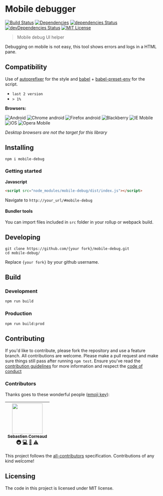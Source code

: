 # Mobile debugger

[![Build Status][build-badge]][build]
[![Dependencies][dependencyci-badge]][dependencyci]
[![dependencies Status][dependencies-badge]][dependencies]
[![devDependencies Status][devDependencies-badge]][devDependencies]
[![MIT License][license-badge]][LICENSE]

> Mobile debug UI helper

Debugging on mobile is not easy, this tool shows errors and logs in a HTML pane.

## Compatibility

Use of [autoprefixer](https://github.com/postcss/autoprefixer) for the style and [babel](https://github.com/babel/babel) + [babel-preset-env](https://github.com/babel/babel-preset-env) for the script.

- `last 2 version`
- `> 1%`

**Browsers:**

![Android][android-badge]
![Chrome android][chrome-android-badge]
![Firefox android][firefox-android-badge]
![Blackberry][blackberry-badge]
![IE Mobile][ie-mobile-badge]
![iOS][ios-badge]
![Opera Mobile][opera-mobile-badge]

_Desktop browsers are not the target for this library_

## Installing

```shell
npm i mobile-debug
```

### Getting started

**Javascript**
```html
<script src="node_modules/mobile-debug/dist/index.js"></script>
```

Navigate to `http://your_url/#mobile-debug`

#### Bundler tools

You can import files included in `src` folder in your rollup or webpack build.

## Developing

```shell
git clone https://github.com/{your fork}/mobile-debug.git
cd mobile-debug/
```

Replace `{your fork}` by your github username.

## Build

### Development

```shell
npm run build
```

### Production

```shell
npm run build:prod
```

## Contributing

If you'd like to contribute, please fork the repository and use a feature
branch. All contributions are welcome. Please make a pull request and make sure things still pass after running `npm test`.
Ensure you've read the [contribution guidelines](CONTRIBUTING.md) for more information and respect the [code of conduct](CODE_OF_CONDUCT.md)

### Contributors

Thanks goes to these wonderful people ([emoji key](https://github.com/kentcdodds/all-contributors#emoji-key)):

<!-- ALL-CONTRIBUTORS-LIST:START - Do not remove or modify this section -->
| [<img src="https://avatars3.githubusercontent.com/u/2276944?v=3" width="100px;"/><br /><sub>Sebastien Correaud</sub>](http://twitter.com/iTweetScor)<br />🚇 [💻](https://github.com/iGitScor/mobile-debug/commits?author=iGitScor) [📖](https://github.com/iGitScor/mobile-debug/commits?author=iGitScor) [⚠️](https://github.com/iGitScor/mobile-debug/commits?author=iGitScor) |
| :---: |
<!-- ALL-CONTRIBUTORS-LIST:END -->

This project follows the [all-contributors](https://github.com/kentcdodds/all-contributors) specification. Contributions of any kind welcome!

## Licensing

The code in this project is licensed under MIT license.

[build-badge]: https://img.shields.io/travis/iGitScor/mobile-debug.svg?style=flat-square
[build]: https://travis-ci.org/iGitScor/mobile-debug
[dependencyci-badge]: https://dependencyci.com/github/iGitScor/mobile-debug/badge?style=flat-square
[dependencyci]: https://dependencyci.com/github/iGitScor/mobile-debug
[dependencies-badge]: https://david-dm.org/iGitScor/mobile-debug/status.svg?style=flat-square
[dependencies]: https://david-dm.org/iGitScor/mobile-debug
[devDependencies-badge]: https://david-dm.org/iGitScor/mobile-debug/dev-status.svg?style=flat-square
[devDependencies]: https://david-dm.org/iGitScor/mobile-debug?type=dev
[license-badge]: https://img.shields.io/npm/l/mobile-debug.svg?style=flat-square
[license]: https://github.com/iGitScor/mobile-debug/blob/master/LICENSE
[android-badge]: https://img.shields.io/badge/Android-%3E=%204-ff69b4.svg?style=flat-square
[chrome-android-badge]: https://img.shields.io/badge/Chrome%20android-%3E=%2057-ff69b4.svg?style=flat-square
[firefox-android-badge]: https://img.shields.io/badge/Firefox%20android-%3E=%2052-ff69b4.svg?style=flat-square
[blackberry-badge]: https://img.shields.io/badge/Blackberry-%2010-ff69b4.svg?style=flat-square
[ie-mobile-badge]: https://img.shields.io/badge/IE%20mobile-%3E=%2010-ff69b4.svg?style=flat-square
[ios-badge]: https://img.shields.io/badge/iOS-%3E=%205-ff69b4.svg?style=flat-square
[opera-mobile-badge]: https://img.shields.io/badge/Opera%20mobile-%3E=%2037-ff69b4.svg?style=flat-square
